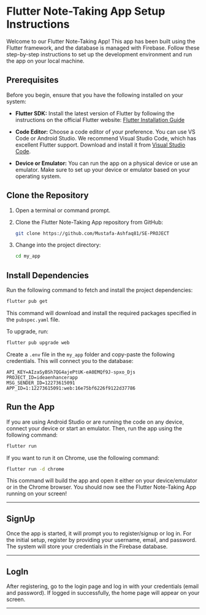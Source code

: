 




# Flutter Note-Taking App Setup Instructions

Welcome to our Flutter Note-Taking App! This app has been built using the Flutter framework, and the database is managed with Firebase. Follow these step-by-step instructions to set up the development environment and run the app on your local machine.



## Prerequisites

Before you begin, ensure that you have the following installed on your system:

- **Flutter SDK:** Install the latest version of Flutter by following the instructions on the official Flutter website: [Flutter Installation Guide](https://flutter.dev/docs/get-started/install)

- **Code Editor:** Choose a code editor of your preference. You can use VS Code or Android Studio. We recommend Visual Studio Code, which has excellent Flutter support. Download and install it from [Visual Studio Code](https://code.visualstudio.com/).

- **Device or Emulator:** You can run the app on a physical device or use an emulator. Make sure to set up your device or emulator based on your operating system.



## Clone the Repository

1. Open a terminal or command prompt.

2. Clone the Flutter Note-Taking App repository from GitHub:

   ```bash
   git clone https://github.com/Mustafa-Ashfaq81/SE-PROJECT
   ```

3. Change into the project directory:

   ```bash
   cd my_app
   ```




## Install Dependencies

Run the following command to fetch and install the project dependencies:

```bash
flutter pub get
```

This command will download and install the required packages specified in the `pubspec.yaml` file.

To upgrade, run:

```bash
flutter pub upgrade web
```

Create a `.env` file in the `my_app` folder and copy-paste the following credentials. This will connect you to the database:

```env
API_KEY=AIzaSyBSh7QG4ajePtUK-eA0EMQf9J-spxo_Djs
PROJECT_ID=ideaenhancerapp
MSG_SENDER_ID=12273615091
APP_ID=1:12273615091:web:16e75bf6226f9122d37786
```



## Run the App

If you are using Android Studio or are running the code on any device, connect your device or start an emulator. Then, run the app using the following command:

```bash
flutter run
```

If you want to run it on Chrome, use the following command:

```bash
flutter run -d chrome
```

This command will build the app and open it either on your device/emulator or in the Chrome browser. You should now see the Flutter Note-Taking App running on your screen!

---




## SignUp

Once the app is started, it will prompt you to register/signup or log in. For the initial setup, register by providing your username, email, and password. The system will store your credentials in the Firebase database.

---



## LogIn

After registering, go to the login page and log in with your credentials (email and password). If logged in successfully, the home page will appear on your screen.

---
